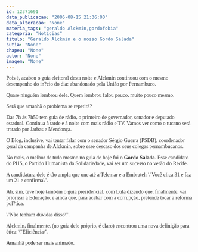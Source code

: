 ```yaml
---
id: 12371691
data_publicacao: "2006-08-15 21:36:00"
data_alteracao: "None"
materia_tags: "geraldo Alckmin,gordofobia"
categoria: "Notícias"
titulo: "Geraldo Alckmin e o nosso Gordo Salada"
sutia: "None"
chapeu: "None"
autor: "None"
imagem: "None"
---
```

<p><FONT color=#333333></p>
<p><P><FONT face=Verdana>Pois é, acabou o guia eleitoral desta noite e Alckmin continuou com o mesmo desempenho do in?cio do dia: abandonado pela União por Pernambuco. </FONT></P></p>
<p><P><FONT face=Verdana>Quase ninguém lembrou dele. Quem lembrou falou pouco, muito pouco mesmo.</FONT></P></p>
<p><P><FONT face=Verdana>Será que amanhã o problema se repetirá? </FONT></P></p>
<p><P><FONT face=Verdana>Das 7h às 7h50 tem guia de rádio, o primeiro de governador, senador e deputado estadual. Continua à tarde e à noite com mais rádio e TV. Vamos ver como o tucano será tratado por Jarbas e Mendonça.</FONT></P></p>
<p><P><FONT face=Verdana>O Blog, inclusive, vai tentar falar com o senador Sérgio Guerra (PSDB), coordenador geral da campanha de Alckmin, sobre esse descaso dos seus colegas pernambucanos.</FONT></P></p>
<p><P><FONT face=Verdana>No mais, o melhor de tudo mesmo no guia de hoje foi o <STRONG>Gordo Salada</STRONG>. Esse candidato do PHS, o Partido Humanista da Solidariedade, vai ser um sucesso no verão do Recife.</FONT></P></p>
<p><P><FONT face=Verdana>A candidatura dele é tão ampla que une até a Telemar e a Embratel: \"Você clica 31 e faz um 21 e confirma\".</FONT></P></p>
<p><P><FONT face=Verdana>Ah, sim, teve hoje também o guia presidencial, com Lula dizendo que, finalmente, vai priorizar a Educação, e ainda que, para acabar com a corrupção, pretende tocar a reforma pol?tica.</p>
<p> \"Não tenham dúvidas disso\".</FONT></P></p>
<p><P><FONT face=Verdana>Alckmin, finalmente, (no guia dele próprio, é claro) encontrou uma nova definição para ética: \"Eficiência\".</FONT></P></FONT></p>
<p><P><FONT face=Verdana>Amanhã pode ser mais animado.</FONT></P> </p>
